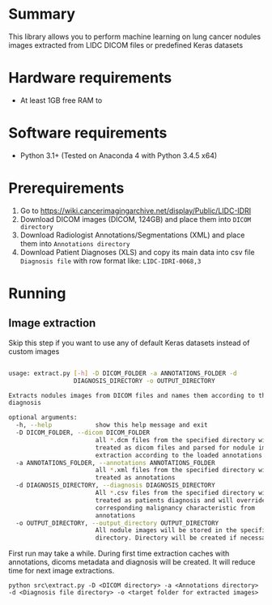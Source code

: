# Summary

This library allows you to perform machine learning on lung cancer nodules images extracted from LIDC DICOM files or predefined Keras datasets

# Hardware requirements

* At least 1GB free RAM to  

# Software requirements

* Python 3.1+ (Tested on Anaconda 4 with Python 3.4.5 x64)

# Prerequirements

1. Go to https://wiki.cancerimagingarchive.net/display/Public/LIDC-IDRI
2. Download DICOM images (DICOM, 124GB) and place them into `DICOM directory`
3. Download Radiologist Annotations/Segmentations (XML) and place them into `Annotations directory`
4. Download Patient Diagnoses (XLS) and copy its main data into csv file `Diagnosis file` with row format like: `LIDC-IDRI-0068,3`

# Running

## Image extraction

Skip this step if you want to use any of default Keras datasets instead of custom images

```bash

usage: extract.py [-h] -D DICOM_FOLDER -a ANNOTATIONS_FOLDER -d
                  DIAGNOSIS_DIRECTORY -o OUTPUT_DIRECTORY

Extracts nodules images from DICOM files and names them according to the
diagnosis

optional arguments:
  -h, --help            show this help message and exit
  -D DICOM_FOLDER, --dicom DICOM_FOLDER
                        all *.dcm files from the specified directory will be
                        treated as dicom files and parsed for nodule images
                        extraction according to the loaded annotations
  -a ANNOTATIONS_FOLDER, --annotations ANNOTATIONS_FOLDER
                        all *.xml files from the specified directory will be
                        treated as annotations
  -d DIAGNOSIS_DIRECTORY, --diagnosis DIAGNOSIS_DIRECTORY
                        All *.csv files from the specified directory will be
                        treated as patients diagnosis and will override
                        corresponding malignancy characteristic from
                        annotations
  -o OUTPUT_DIRECTORY, --output_directory OUTPUT_DIRECTORY
                        All nodule images will be stored in the specified
                        directory. Directory will be created if necessary
```

First run may take a while. During first time extraction caches with annotations, dicoms metadata and diagnosis will be created. It will reduce time for next image extractions. 


```
python src\extract.py -D <DICOM directory> -a <Annotations directory> -d <Diagnosis file directory> -o <target folder for extracted images>
```

